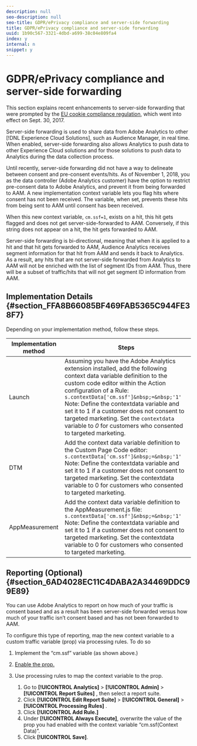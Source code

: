 ```yaml
---
description: null
seo-description: null
seo-title: GDPR/ePrivacy compliance and server-side forwarding
title: GDPR/ePrivacy compliance and server-side forwarding
uuid: 1b90c567-3321-4dbd-a699-38c04e809fa4
index: y
internal: n
snippet: y
---
```


# GDPR/ePrivacy compliance and server-side forwarding

This section explains recent enhancements to server-side forwarding that were prompted by the [EU cookie compliance regulation](https://ec.europa.eu/ipg/basics/legal/cookies/index_en.htm), which went into effect on Sept. 30, 2017.

Server-side forwarding is used to share data from Adobe Analytics to other [!DNL Experience Cloud Solutions], such as Audience Manager, in real time. When enabled, server-side forwarding also allows Analytics to push data to other Experience Cloud solutions and for those solutions to push data to Analytics during the data collection process.

Until recently, server-side forwarding did not have a way to delineate between consent and pre-consent events/hits. As of November 1, 2018, you as the data controller (Adobe Analytics customer) have the option to restrict pre-consent data to Adobe Analytics, and prevent it from being forwarded to AAM. A new implementation context variable lets you flag hits where consent has not been received. The variable, when set, prevents these hits from being sent to AAM until consent has been received.

When this new context variable, `cm.ssf=1`, exists on a hit, this hit gets flagged and does not get server-side-forwarded to AAM. Conversely, if this string does not appear on a hit, the hit gets forwarded to AAM.

Server-side forwarding is bi-directional, meaning that when it is applied to a hit and that hit gets forwarded to AAM, Audience Analytics receives segment information for that hit from AAM and sends it back to Analytics. As a result, any hits that are not server-side forwarded from Analytics to AAM will not be enriched with the list of segment IDs from AAM. Thus, there will be a subset of traffic/hits that will not get segment ID information from AAM.

## Implementation Details {#section_FFA8B66085BF469FAB5365C944FE38F7}

Depending on your implementation method, follow these steps.

|Implementation method|Steps|
|--- |--- |
|Launch|Assuming you have the Adobe Analytics extension installed, add the following context data variable definition to the custom code editor within the Action configuration of a Rule: <br/>`s.contextData['cm.ssf']&nbsp;=&nbsp;'1' ` <br/>Note:  Define the contextdata variable and set it to 1 if a customer does not consent to targeted marketing. Set the `contextdata` variable to *0* for customers who consented to targeted marketing.|
|DTM|Add the context data variable definition to the Custom Page Code editor: <br/>`s.contextData['cm.ssf']&nbsp;=&nbsp;'1' ` <br/>Note:  Define the contextdata variable and set it to 1 if a customer does not consent to targeted marketing. Set the contextdata variable to 0 for customers who consented to targeted marketing.|
|AppMeasurement|Add the context data variable definition to the AppMeasurement.js file:  <br/>`s.contextData['cm.ssf']&nbsp;=&nbsp;'1' ` <br/>Note:  Define the contextdata variable and set it to 1 if a customer does not consent to targeted marketing. Set the contextdata variable to 0 for customers who consented to targeted marketing.|

## Reporting (Optional) {#section_6AD4028EC11C4DABA2A34469DDC99E89}

You can use Adobe Analytics to report on how much of your traffic is consent based and as a result has been server-side forwarded versus how much of your traffic isn’t consent based and has not been forwarded to AAM.

To configure this type of reporting, map the new context variable to a custom traffic variable (prop) via processing rules. To do so

1. Implement the “cm.ssf” variable (as shown above.) 
1. [Enable the prop.](traffic_var.md#concept_E3D0FEC81E1F4987B39CC467F19FFCFF) 
1. Use processing rules to map the context variable to the prop.

    1. Go to  **[!UICONTROL Analytics]** > **[!UICONTROL Admin]** > **[!UICONTROL Report Suites]** , then select a report suite. 
    1. Click  **[!UICONTROL Edit Report Suite]** > **[!UICONTROL General]** > **[!UICONTROL Processing Rules]** . 
    1. Click **[!UICONTROL Add Rule.]** 
    1. Under **[!UICONTROL Always Execute]**, overwrite the value of the prop you had enabled with the context variable “cm.ssf(Context Data)”. 
    1. Click **[!UICONTROL Save]**.

